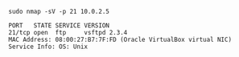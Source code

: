 `sudo nmap -sV -p 21 10.0.2.5`
```
PORT   STATE SERVICE VERSION
21/tcp open  ftp     vsftpd 2.3.4
MAC Address: 08:00:27:B7:7F:FD (Oracle VirtualBox virtual NIC)
Service Info: OS: Unix
```